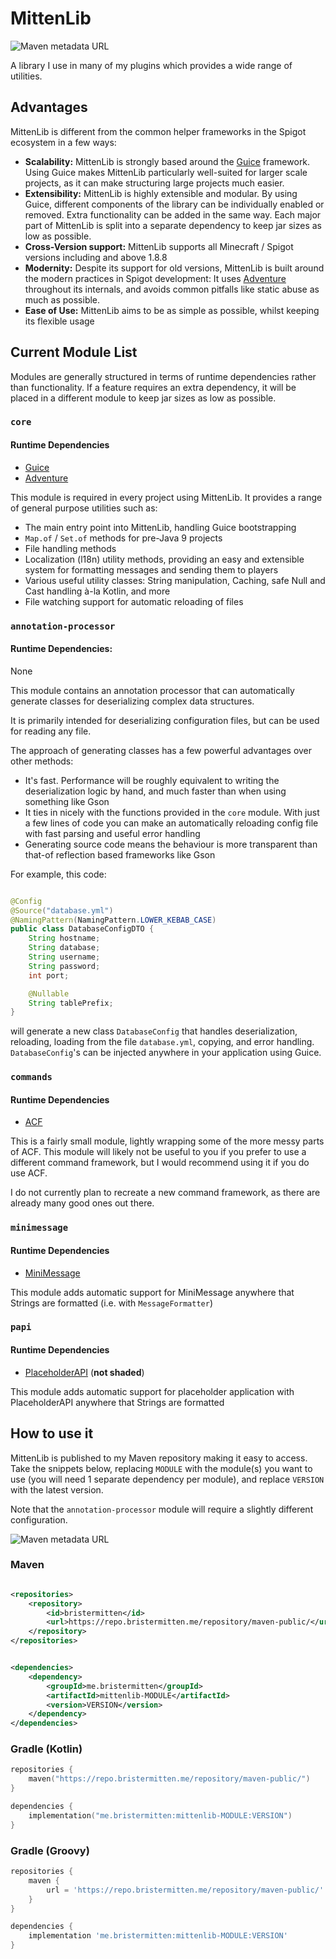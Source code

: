 # MittenLib

![Maven metadata URL](https://img.shields.io/maven-metadata/v?metadataUrl=https%3A%2F%2Frepo.bristermitten.me%2Frepository%2Fmaven-public%2Fme%2Fbristermitten%2Fmittenlib-core%2Fmaven-metadata.xml)

A library I use in many of my plugins which provides
a wide range of utilities.

## Advantages

MittenLib is different from the common helper frameworks in the Spigot ecosystem in a few ways:

* **Scalability:** MittenLib is strongly based around the [Guice](https://github.com/google/guice/) framework.
  Using Guice makes MittenLib particularly well-suited for larger scale projects, as it
  can make structuring large projects much easier.
* **Extensibility:** MittenLib is highly extensible and modular. By using Guice, different components of the library
  can be individually enabled or removed. Extra functionality can be added in the same way. Each major
  part of MittenLib is split into a separate dependency to keep jar sizes as low as possible.
* **Cross-Version support:** MittenLib supports all Minecraft / Spigot versions including and above 1.8.8
* **Modernity:** Despite its support for old versions, MittenLib is built around the modern practices in Spigot
  development: It uses [Adventure](https://docs.adventure.kyori.net/) throughout its internals, and avoids common
  pitfalls like static abuse as much as possible.
* **Ease of Use:** MittenLib aims to be as simple as possible, whilst keeping its flexible usage

## Current Module List

Modules are generally structured in terms of runtime dependencies
rather than functionality. If a feature requires an extra dependency,
it will be placed in a different module to keep jar sizes as low as possible.

### `core`

#### Runtime Dependencies

* [Guice](https://github.com/google/guice/)
* [Adventure](https://docs.adventure.kyori.net/)

This module is required in every project using MittenLib.
It provides a range of general purpose utilities such as:

* The main entry point into MittenLib, handling Guice bootstrapping
* `Map.of` / `Set.of` methods for pre-Java 9 projects
* File handling methods
* Localization (l18n) utility methods, providing an easy and extensible system for formatting messages and sending them
  to players
* Various useful utility classes: String manipulation, Caching, safe Null and Cast handling à-la Kotlin, and more
* File watching support for automatic reloading of files

### `annotation-processor`

#### Runtime Dependencies:

None

This module contains an annotation processor that can automatically
generate classes for deserializing complex data structures.

It is primarily intended for deserializing configuration files,
but can be used for reading any file.

The approach of generating classes has a few powerful advantages over other methods:

* It's fast. Performance will be roughly equivalent to writing the deserialization logic by hand, and much faster than
  when using something like Gson
* It ties in nicely with the functions provided in the `core` module. With just a few lines of code you can make an
  automatically reloading config file with fast parsing and useful error handling
* Generating source code means the behaviour is more transparent than that-of reflection based frameworks like Gson

For example, this code:

```java

@Config
@Source("database.yml")
@NamingPattern(NamingPattern.LOWER_KEBAB_CASE)
public class DatabaseConfigDTO {
    String hostname;
    String database;
    String username;
    String password;
    int port;

    @Nullable
    String tablePrefix;
}
```

will generate a new class `DatabaseConfig` that handles
deserialization, reloading, loading from the file `database.yml`, copying, and
error handling. `DatabaseConfig`'s can be injected anywhere in your application using Guice.

### `commands`

#### Runtime Dependencies

* [ACF](https://github.com/aikar/commands/)

This is a fairly small module, lightly wrapping some of the more messy parts of
ACF. This module will likely not be useful to you if you prefer to use a different command framework,
but I would recommend using it if you do use ACF.

I do not currently plan to recreate a new command framework, as there are already many good ones
out there.

### `minimessage`

#### Runtime Dependencies

- [MiniMessage](https://docs.adventure.kyori.net/minimessage/)

This module adds automatic support for MiniMessage anywhere that Strings are formatted
(i.e. with `MessageFormatter`)

### `papi`

#### Runtime Dependencies

- [PlaceholderAPI](https://www.spigotmc.org/resources/placeholderapi.6245/) (**not shaded**)

This module adds automatic support for placeholder application with PlaceholderAPI anywhere that Strings are formatted

## How to use it

MittenLib is published to my Maven repository making it easy to access.
Take the snippets below, replacing `MODULE` with the module(s) you want to use (you will need 1 separate dependency
per module),
and replace `VERSION` with the latest version.

Note that the `annotation-processor` module will require a slightly different
configuration.

![Maven metadata URL](https://img.shields.io/maven-metadata/v?metadataUrl=https%3A%2F%2Frepo.bristermitten.me%2Frepository%2Fmaven-public%2Fme%2Fbristermitten%2Fmittenlib-core%2Fmaven-metadata.xml)

### Maven

```xml

<repositories>
    <repository>
        <id>bristermitten</id>
        <url>https://repo.bristermitten.me/repository/maven-public/</url>
    </repository>
</repositories>
```

```xml

<dependencies>
    <dependency>
        <groupId>me.bristermitten</groupId>
        <artifactId>mittenlib-MODULE</artifactId>
        <version>VERSION</version>
    </dependency>
</dependencies>
```

### Gradle (Kotlin)

```kotlin
repositories {
    maven("https://repo.bristermitten.me/repository/maven-public/")
}

dependencies {
    implementation("me.bristermitten:mittenlib-MODULE:VERSION")
}
```

### Gradle (Groovy)

```groovy
repositories {
    maven {
        url = 'https://repo.bristermitten.me/repository/maven-public/'
    }
}

dependencies {
    implementation 'me.bristermitten:mittenlib-MODULE:VERSION'
}
```
